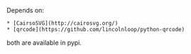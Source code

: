 Depends on:

    * [CairsoSVG](http://cairosvg.org/)
    * [qrcode](https://github.com/lincolnloop/python-qrcode)

both are available in pypi.